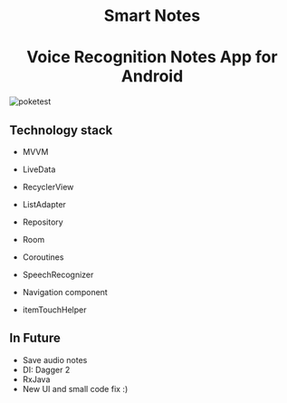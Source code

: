 <h1 align="center", style="font-weight: bold;">Smart Notes</h1>
<h1 align="center", style="font-weight: bold;">Voice Recognition Notes App for Android</h1>

![poketest](https://user-images.githubusercontent.com/72496644/104851152-f2e40f00-58fb-11eb-89db-a5d80ae1cce5.jpg)

Technology stack
-----------------------------
   - MVVM
  
   - LiveData
 
   - RecyclerView
  
   - ListAdapter
  
   - Repository 
  
   - Room
  
   - Coroutines
  
   - SpeechRecognizer
  
   - Navigation component
  
   - itemTouchHelper
  
  In Future
  -----------------------------
   - Save audio notes
   - DI: Dagger 2
   - RxJava
   - New UI and small code fix :)
  
